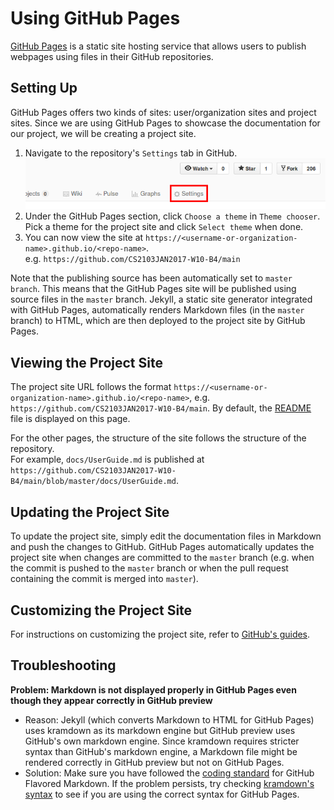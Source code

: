 # Using GitHub Pages

[GitHub Pages](https://pages.github.com/) is a static site hosting service that allows users to publish
webpages using files in their GitHub repositories.

## Setting Up

GitHub Pages offers two kinds of sites: user/organization sites and project sites.
Since we are using GitHub Pages to showcase the documentation for our project, we will be creating a project site.

 1. Navigate to the repository's `Settings` tab in GitHub. <br>
    <img src="images/github_repo_settings.png" width="600">
 1. Under the GitHub Pages section, click `Choose a theme` in `Theme chooser`. Pick a theme for the
    project site and click `Select theme` when done.
 1. You can now view the site at `https://<username-or-organization-name>.github.io/<repo-name>`. <br>
    e.g. `https://github.com/CS2103JAN2017-W10-B4/main`

Note that the publishing source has been automatically set to `master branch`.
This means that the GitHub Pages site will be published using source files in the `master` branch.
Jekyll, a static site generator integrated with GitHub Pages, automatically renders Markdown files
(in the `master` branch) to HTML, which are then deployed to the project site by GitHub Pages.

## Viewing the Project Site

The project site URL follows the format `https://<username-or-organization-name>.github.io/<repo-name>`,
e.g. `https://github.com/CS2103JAN2017-W10-B4/main`.
By default, the [README](../README.md) file is displayed on this page.

For the other pages, the structure of the site follows the structure of the repository. <br>
For example, `docs/UserGuide.md` is published at `https://github.com/CS2103JAN2017-W10-B4/main/blob/master/docs/UserGuide.md`.

## Updating the Project Site

To update the project site, simply edit the documentation files in Markdown and push the changes to GitHub.
GitHub Pages automatically updates the project site when changes are committed to the `master` branch
(e.g. when the commit is pushed to the `master` branch or when the pull request containing the commit is
merged into `master`).

## Customizing the Project Site

For instructions on customizing the project site, refer to [GitHub's guides](https://help.github.com/categories/customizing-github-pages/).

## Troubleshooting

 **Problem: Markdown is not displayed properly in GitHub Pages even though they appear correctly in GitHub preview**

 * Reason: Jekyll (which converts Markdown to HTML for GitHub Pages) uses kramdown as its markdown engine but
   GitHub preview uses GitHub's own markdown engine. Since kramdown requires stricter syntax than GitHub's markdown
   engine, a Markdown file might be rendered correctly in GitHub preview but not on GitHub Pages.
 * Solution: Make sure you have followed the [coding standard](https://oss-generic.github.io/process/codingStandards/CodingStandard-Gfmd.html)
   for GitHub Flavored Markdown. If the problem persists, try checking [kramdown's syntax](https://kramdown.gettalong.org/parser/gfm.html)
   to see if you are using the correct syntax for GitHub Pages.
